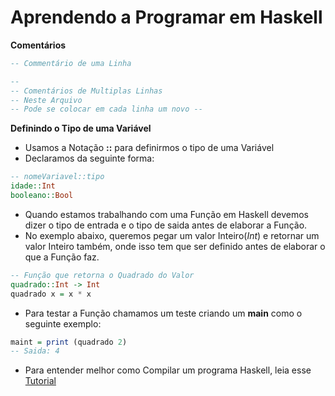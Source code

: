 # Aprendendo a Programar em Haskell


**Comentários**

```hs
-- Commentário de uma Linha
```

```hs
--
-- Comentários de Multiplas Linhas
-- Neste Arquivo
-- Pode se colocar em cada linha um novo --
```

**Definindo o Tipo de uma Variável**

* Usamos a Notação **::** para definirmos o tipo de uma Variável
* Declaramos da seguinte forma:

```hs
-- nomeVariavel::tipo
idade::Int
booleano::Bool
```

* Quando estamos trabalhando com uma Função em Haskell devemos dizer o tipo de entrada e o tipo de saida antes de elaborar a Função.
* No exemplo abaixo, queremos pegar um valor Inteiro(_Int_) e retornar um valor Inteiro também, onde isso tem que ser definido antes de elaborar o que a Função faz.

```hs
-- Função que retorna o Quadrado do Valor
quadrado::Int -> Int
quadrado x = x * x
```
* Para testar a Função chamamos um teste criando um **main** como o seguinte exemplo:

```hs
maint = print (quadrado 2)
-- Saida: 4
```

* Para entender melhor como Compilar um programa Haskell, leia esse [Tutorial](Como_Compilar)